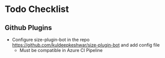 # Todo Checklist

## Github Plugins
- Configure size-plugin-bot in the repo https://github.com/kuldeepkeshwar/size-plugin-bot and add config file
    - Must be compatible in Azure CI Pipeline